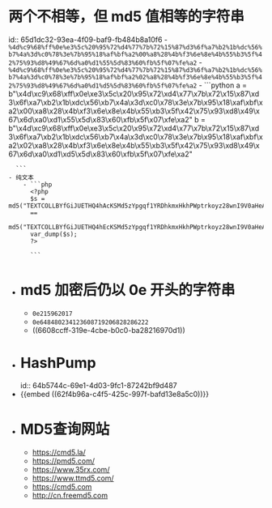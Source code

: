 # 两个不相等，但 md5 值相等的字符串
id:: 65d1dc32-93ea-4f09-baf9-fb484b8a10f6
	- `%4d%c9%68%ff%0e%e3%5c%20%95%72%d4%77%7b%72%15%87%d3%6f%a7%b2%1b%dc%56%b7%4a%3d%c0%78%3e%7b%95%18%af%bf%a2%00%a8%28%4b%f3%6e%8e%4b%55%b3%5f%42%75%93%d8%49%67%6d%a0%d1%55%5d%83%60%fb%5f%07%fe%a2`
	- `%4d%c9%68%ff%0e%e3%5c%20%95%72%d4%77%7b%72%15%87%d3%6f%a7%b2%1b%dc%56%b7%4a%3d%c0%78%3e%7b%95%18%af%bf%a2%02%a8%28%4b%f3%6e%8e%4b%55%b3%5f%42%75%93%d8%49%67%6d%a0%d1%d5%5d%83%60%fb%5f%07%fe%a2`
	- ```python
	  a = b"\x4d\xc9\x68\xff\x0e\xe3\x5c\x20\x95\x72\xd4\x77\x7b\x72\x15\x87\xd3\x6f\xa7\xb2\x1b\xdc\x56\xb7\x4a\x3d\xc0\x78\x3e\x7b\x95\x18\xaf\xbf\xa2\x00\xa8\x28\x4b\xf3\x6e\x8e\x4b\x55\xb3\x5f\x42\x75\x93\xd8\x49\x67\x6d\xa0\xd1\x55\x5d\x83\x60\xfb\x5f\x07\xfe\xa2"
	  b = b"\x4d\xc9\x68\xff\x0e\xe3\x5c\x20\x95\x72\xd4\x77\x7b\x72\x15\x87\xd3\x6f\xa7\xb2\x1b\xdc\x56\xb7\x4a\x3d\xc0\x78\x3e\x7b\x95\x18\xaf\xbf\xa2\x02\xa8\x28\x4b\xf3\x6e\x8e\x4b\x55\xb3\x5f\x42\x75\x93\xd8\x49\x67\x6d\xa0\xd1\xd5\x5d\x83\x60\xfb\x5f\x07\xfe\xa2"
	  
	  ```
	- 纯文本
		- ```php
		  <?php
		  $s = md5("TEXTCOLLBYfGiJUETHQ4hAcKSMd5zYpgqf1YRDhkmxHkhPWptrkoyz28wnI9V0aHeAuaKnak")
		  ==
		  md5("TEXTCOLLBYfGiJUETHQ4hEcKSMd5zYpgqf1YRDhkmxHkhPWptrkoyz28wnI9V0aHeAuaKnak");
		  var_dump($s);
		  ?>
		  
		  ```
- # md5 加密后仍以 0e 开头的字符串
	- `0e215962017`
	- `0e648480234123608719206828286222`
	- ((6608ccff-319e-4cbe-b0c0-ba28216970d1))
- # HashPump
  id:: 64b5744c-69e1-4d03-9fc1-87242bf9d487
- {{embed ((62f4b96a-c4f5-425c-997f-bafd13e8a5c0))}}
- # MD5查询网站
	- https://cmd5.la/
	- https://pmd5.com/
	- https://www.35rx.com/
	- https://www.ttmd5.com/
	- https://cmd5.com
	- http://cn.freemd5.com